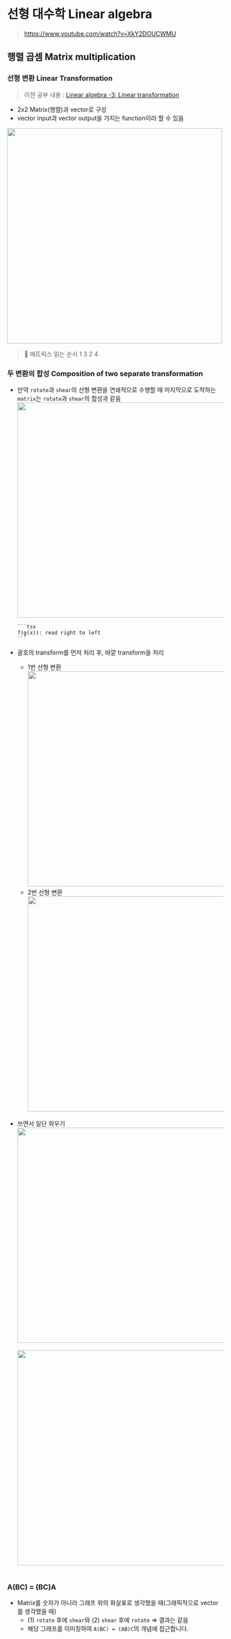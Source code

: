 # 선형 대수학 Linear algebra

> https://www.youtube.com/watch?v=XkY2DOUCWMU

## 행렬 곱셈 Matrix multiplication

### 선형 변환 Linear Transformation

> 이전 공부 내용 : [Linear algebra -3: Linear transformation](https://www.notion.so/Linear-algebra-3-Linear-transformation-9ed4e4b5ec594b7bb5df6f829fa8ed9d?pvs=21)

- 2x2 Matrix(행렬)과 vector로 구성
- vector input과 vector output을 가지는 function이라 할 수 있음

<img src="" width="500px" />

> 📎 매트릭스 읽는 순서
> 1 3
> 2 4

### 두 변환의 합성 Composition of two separate transformation

- 만약 `rotate`과 `shear`의 선형 변환을 연쇄적으로 수행할 때
  마지막으로 도착하는 `matrix`는 `rotate`과 `shear`의 합성과 같음
  <img src="" width="500px" />

      ```tsx
      f(g(x)): read right to left
      ```

- 괄호의 transform를 먼저 처리 후, 바깥 transform을 처리
  - 1번 선형 변환
    <img src="" width="500px" />
  - 2번 선형 변환
    <img src="" width="500px" />
- 쓰면서 일단 외우기
  <img src="" width="500px" />  
  <br />
  <img src="" width="500px" />  
  <br />

### A(BC) = (BC)A

- Matrix를 숫자가 아니라 그래프 위의 화살표로 생각했을 때(그래픽적으로 vector를 생각했을 때)
  - (1) `rotate` 후에 `shear`와 (2) `shear` 후에 `rotate` ⇒ 결과는 같음
  - 해당 그래프를 이미징하여 `A(BC) = (AB)C`의 개념에 접근합니다.
